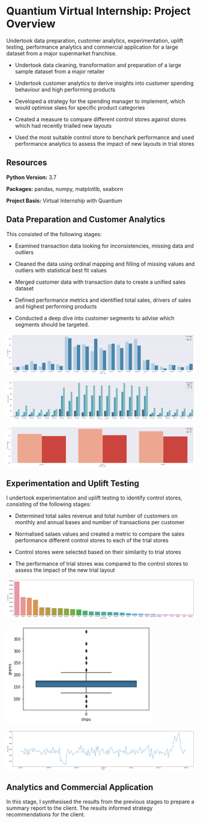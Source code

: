 # Quantium Virtual Internship: Project Overview
Undertook data preparation, customer analytics, experimentation, uplift testing, performance analytics and commercial application for a large dataset from a major supermarket franchise.

- Undertook data cleaning, transformation and preparation of a large sample dataset from a major retailer

- Undertook customer analytics to derive insights into customer spending behaviour and high performing products

- Developed a strategy for the spending manager to implement, which would optimise slaes for specific product categories 

- Created a measure to compare different control stores against stores which had recently trialled new layouts

- Used the most suitable control store to benchark performance and used performance analytics to assess the impact of new layouts in trial stores

## Resources

**Python Version:** 3.7

**Packages:** pandas, numpy, matplotlib, seaborn

**Project Basis:** Virtual Internship with Quantium

## Data Preparation and Customer Analytics

 This consisted of the following stages:

- Examined transaction data looking for inconsistencies, missing data and outliers

- Cleaned the data using ordinal mapping and filling of missing values and outliers with statistical best fit values

- Merged customer data with transaction data to create a unified sales dataset

- Defined performance metrics and identified total sales, drivers of sales and highest performing products

- Conducted a deep dive into customer segments to advise which segments should be targeted.  

![image](images/TrialStores.PNG)

![image](images/TrialStores2.PNG)

![image](images/TrialStores3.PNG)

## Experimentation and Uplift Testing

I undertook experimentation and uplift testing to identify control stores, consisting of the following stages:

- Determined total sales revenue and total number of customers on monthly and annual bases and number of transactions per customer

- Normalised salaes values and created a metric to compare the sales performance different control stores to each of the trial stores

- Control stores were selected based on their similarity to trial stores

- The performance of trial stores was compared to the control stores to assess the impact of the new trial layout

![image](/images/chipsales.PNG)

![image](/images/chipweights.PNG)

![image](/images/salesprofile.PNG)

 
 ## Analytics and Commercial Application
 
 In this stage, I synthesised the results from the previous stages to prepare a summary report to the client. The results informed strategy recommendations for the client. 
 
 




